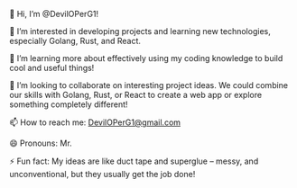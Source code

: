 👋 Hi, I’m @DevilOPerG1! 

👀 I’m interested in developing projects and learning new technologies, especially Golang, Rust, and React. 

🌱 I’m learning more about effectively using my coding knowledge to build cool and useful things!

💞️ I’m looking to collaborate on interesting project ideas. We could combine our skills with Golang, Rust, or React to create a web app or explore something completely different! 

📫 How to reach me: DevilOPerG1@gmail.com

😄 Pronouns: Mr.

⚡ Fun fact: My ideas are like duct tape and superglue – messy, and unconventional, but they usually get the job done! 
